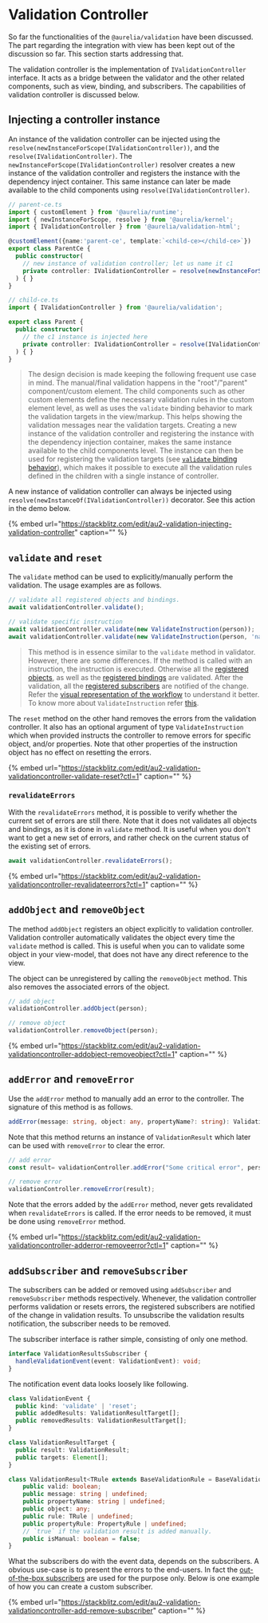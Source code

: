 # Validation Controller

So far the functionalities of the `@aurelia/validation` have been discussed. The part regarding the integration with view has been kept out of the discussion so far. This section starts addressing that.

The validation controller is the implementation of `IValidationController` interface. It acts as a bridge between the validator and the other related components, such as view, binding, and subscribers. The capabilities of validation controller is discussed below.

## Injecting a controller instance

An instance of the validation controller can be injected using the `resolve(newInstanceForScope(IValidationController))`, and the `resolve(IValidationController)`. The `newInstanceForScope(IValidationController)` resolver creates a new instance of the validation controller and registers the instance with the dependency inject container. This same instance can later be made available to the child components using `resolve(IValidationController)`.

```typescript
// parent-ce.ts
import { customElement } from '@aurelia/runtime';
import { newInstanceForScope, resolve } from '@aurelia/kernel';
import { IValidationController } from '@aurelia/validation-html';

@customElement({name:'parent-ce', template:`<child-ce></child-ce>`})
export class ParentCe {
  public constructor(
    // new instance of validation controller; let us name it c1
    private controller: IValidationController = resolve(newInstanceForScope(IValidationController)),
  ) { }
}

// child-ce.ts
import { IValidationController } from '@aurelia/validation';

export class Parent {
  public constructor(
    // the c1 instance is injected here
    private controller: IValidationController = resolve(IValidationController)
  ) { }
}
```

> The design decision is made keeping the following frequent use case in mind. The manual/final validation happens in the "root"/"parent" component/custom element. The child components such as other custom elements define the necessary validation rules in the custom element level, as well as uses the `validate` binding behavior to mark the validation targets in the view/markup. This helps showing the validation messages near the validation targets. Creating a new instance of the validation controller and registering the instance with the dependency injection container, makes the same instance available to the child components level. The instance can then be used for registering the validation targets \(see [`validate` binding behavior](validate-binding-behavior.md)\), which makes it possible to execute all the validation rules defined in the children with a single instance of controller.

A new instance of validation controller can always be injected using `resolve(newInstanceOf(IValidationController))` decorator. See this action in the demo below.

{% embed url="https://stackblitz.com/edit/au2-validation-injecting-validation-controller" caption="" %}

## `validate` and `reset`

The `validate` method can be used to explicitly/manually perform the validation. The usage examples are as follows.

```typescript
// validate all registered objects and bindings.
await validationController.validate();

// validate specific instruction
await validationController.validate(new ValidateInstruction(person));
await validationController.validate(new ValidateInstruction(person, 'name'));
```

> This method is in essence similar to the `validate` method in validator. However, there are some differences. If the method is called with an instruction, the instruction is executed. Otherwise all the [registered objects](validation-controller.md#addObject-and-removeObject), as well as the [registered bindings](validate-binding-behavior.md) are validated. After the validation, all the [registered subscribers](validation-controller.md) are notified of the change. Refer the [visual representation of the workflow](architecture.md#how-does-it-work) to understand it better. To know more about `ValidateInstruction` refer [this](defining-rules.md#Validator-and-validate-instruction).

The `reset` method on the other hand removes the errors from the validation controller. It also has an optional argument of type `ValidateInstruction` which when provided instructs the controller to remove errors for specific object, and/or properties. Note that other properties of the instruction object has no effect on resetting the errors.

{% embed url="https://stackblitz.com/edit/au2-validation-validationcontroller-validate-reset?ctl=1" caption="" %}

### `revalidateErrors`

With the `revalidateErrors` method, it is possible to verify whether the current set of errors are still there. Note that it does not validates all objects and bindings, as it is done in `validate` method. It is useful when you don't want to get a new set of errors, and rather check on the current status of the existing set of errors.

```typescript
await validationController.revalidateErrors();
```

{% embed url="https://stackblitz.com/edit/au2-validation-validationcontroller-revalidateerrors?ctl=1" caption="" %}

## `addObject` and `removeObject`

The method `addObject` registers an object explicitly to validation controller. Validation controller automatically validates the object every time the `validate` method is called. This is useful when you can to validate some object in your view-model, that does not have any direct reference to the view.

The object can be unregistered by calling the `removeObject` method. This also removes the associated errors of the object.

```typescript
// add object
validationController.addObject(person);

// remove object
validationController.removeObject(person);
```

{% embed url="https://stackblitz.com/edit/au2-validation-validationcontroller-addobject-removeobject?ctl=1" caption="" %}

## `addError` and `removeError`

Use the `addError` method to manually add an error to the controller. The signature of this method is as follows.

```typescript
addError(message: string, object: any, propertyName?: string): ValidationResult;
```

Note that this method returns an instance of `ValidationResult` which later can be used with `removeError` to clear the error.

```typescript
// add error
const result= validationController.addError("Some critical error", person);

// remove error
validationController.removeError(result);
```

Note that the errors added by the `addError` method, never gets revalidated when `revalidateErrors` is called. If the error needs to be removed, it must be done using `removeError` method.

{% embed url="https://stackblitz.com/edit/au2-validation-validationcontroller-adderror-removeerror?ctl=1" caption="" %}

## `addSubscriber` and `removeSubscriber`

The subscribers can be added or removed using `addSubscriber` and `removeSubscriber` methods respectively. Whenever, the validation controller performs validation or resets errors, the registered subscribers are notified of the change in validation results. To unsubscribe the validation results notification, the subscriber needs to be removed.

The subscriber interface is rather simple, consisting of only one method.

```typescript
interface ValidationResultsSubscriber {
  handleValidationEvent(event: ValidationEvent): void;
}
```

The notification event data looks loosely like following.

```typescript
class ValidationEvent {
  public kind: 'validate' | 'reset';
  public addedResults: ValidationResultTarget[];
  public removedResults: ValidationResultTarget[];
}

class ValidationResultTarget {
  public result: ValidationResult;
  public targets: Element[];
}

class ValidationResult<TRule extends BaseValidationRule = BaseValidationRule> {
    public valid: boolean;
    public message: string | undefined;
    public propertyName: string | undefined;
    public object: any;
    public rule: TRule | undefined;
    public propertyRule: PropertyRule | undefined;
    // `true` if the validation result is added manually.
    public isManual: boolean = false;
}
```

What the subscribers do with the event data, depends on the subscribers. A obvious use-case is to present the errors to the end-users. In fact the [out-of-the-box subscribers](displaying-errors.md) are used for the purpose only. Below is one example of how you can create a custom subscriber.

{% embed url="https://stackblitz.com/edit/au2-validation-validationcontroller-add-remove-subscriber" caption="" %}

